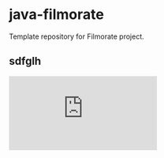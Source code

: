# java-filmorate
Template repository for Filmorate project.
## sdfglh
![Alt-текст](https://github.com/alexeyakachuk/Probnik/blob/main/Untitled.pdf)
